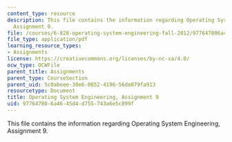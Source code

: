 ```yaml
---
content_type: resource
description: This file contains the information regarding Operating System Engineering,
  Assignment 9.
file: /courses/6-828-operating-system-engineering-fall-2012/977647806a4645d4d755743a6e5c899f_MIT6_828F12_assignment9.pdf
file_type: application/pdf
learning_resource_types:
- Assignments
license: https://creativecommons.org/licenses/by-nc-sa/4.0/
ocw_type: OCWFile
parent_title: Assignments
parent_type: CourseSection
parent_uid: 5c0abeee-30e6-0852-4196-56de079fa913
resourcetype: Document
title: Operating System Engineering, Assignment 9
uid: 97764780-6a46-45d4-d755-743a6e5c899f
---
```

This file contains the information regarding Operating System Engineering, Assignment 9.
